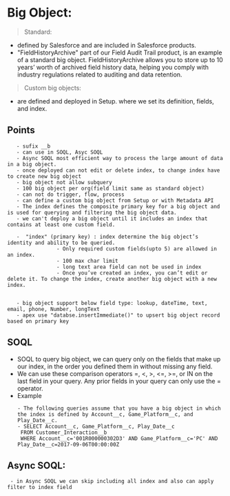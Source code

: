 # Big Object:
> Standard:
  - defined by Salesforce and are included in Salesforce products. 
  - "FieldHistoryArchive" part of our Field Audit Trail product, is an example of a standard big object. FieldHistoryArchive allows you to store up to 10 years’ worth of archived field history data, helping you comply with industry regulations related to auditing and data retention.
	
> Custom big objects: 
  - are defined and deployed in Setup. where we set its definition, fields, and index.
 
 ## Points
 ```
	- sufix __b
	- can use in SOQL, Asyc SOQL 
	- Async SOQL most efficient way to process the large amount of data in a big object.
	- once deployed can not edit or delete index, to change index have to create new big object
	- big object not allow subquery
	- 100 big object per org(field limit same as standard object)
	- can not do trigger, flow, process
	- can define a custom big object from Setup or with Metadata API
	- The index defines the composite primary key for a big object and is used for querying and filtering the big object data.
	- we can't deploy a big object until it includes an index that contains at least one custom field.
	
	-  "index" (primary key) : index determine the big object’s identity and ability to be queried.
				 - Only required custom fields(upto 5) are allowed in an index.
				 - 100 max char limit
				 - long text area field can not be used in index
				 - Once you’ve created an index, you can’t edit or delete it. To change the index, create another big object with a new index.
				

	- big object support below field type: lookup, dateTime, text, email, phone, Number, longText
	- apex use "databse.insertImmediate()" to upsert big object record based on primary key
```

## SOQL
 - SOQL to query big object, we can query only on the fields that make up our index, in the order you defined them in without missing any field.
 - We can use these comparison operators =, <, >, <=, >=, or IN on the last field in your query. Any prior fields in your query can only use the = operator. 
 - Example
 	 ```
 	- The following queries assume that you have a big object in which the index is defined by Account__c, Game_Platform__c, and Play_Date__c.
 	- SELECT Account__c, Game_Platform__c, Play_Date__c
	  FROM Customer_Interaction__b
	  WHERE Account__c='001R000000302D3' AND Game_Platform__c='PC' AND Play_Date__c=2017-09-06T00:00:00Z 	
	```
	
## Async SOQL:
	 - in Async SOQL we can skip including all index and also can apply filter to index field
